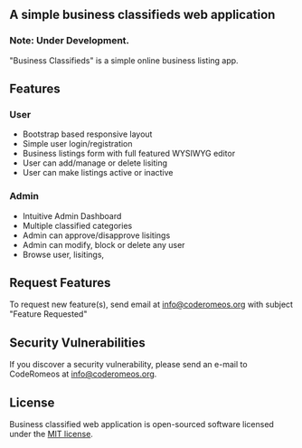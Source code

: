 ## A simple business classifieds web application
### Note: Under Development.

"Business Classifieds" is a simple online business listing app. 

## Features

### User
- Bootstrap based responsive layout
- Simple user login/registration
- Business listings form with full featured WYSIWYG editor
- User can add/manage or delete lisiting
- User can make listings active or inactive

### Admin
- Intuitive Admin Dashboard
- Multiple classified categories
- Admin can approve/disapprove lisitings
- Admin can modify, block or delete any user
- Browse user, lisitings, 

## Request Features

To request new feature(s), send email at info@coderomeos.org with subject "Feature Requested"

## Security Vulnerabilities

If you discover a security vulnerability, please send an e-mail to CodeRomeos at info@coderomeos.org. 
## License

Business classified web application is open-sourced software licensed under the [MIT license](http://opensource.org/licenses/MIT).

